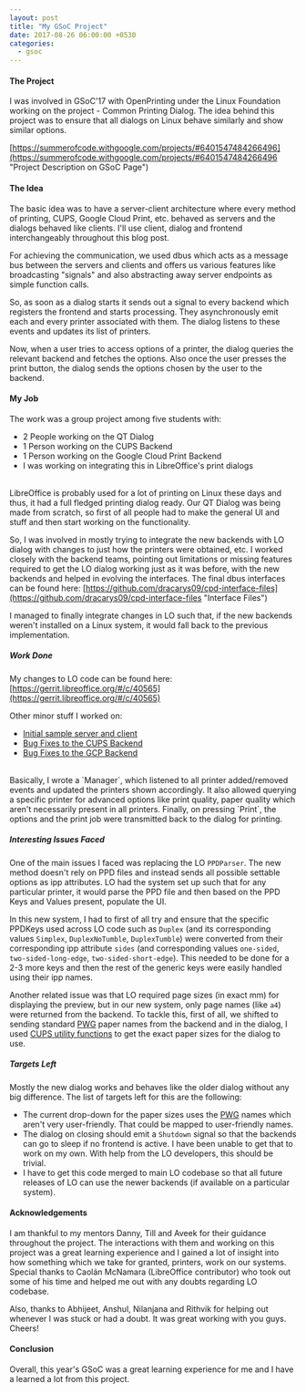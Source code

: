 ```yaml
---
layout: post
title: "My GSoC Project"
date: 2017-08-26 06:00:00 +0530
categories:
  - gsoc
---
```

#### The Project

I was involved in GSoC'17 with OpenPrinting under the Linux Foundation working on the
project - Common Printing Dialog. The idea behind this project was to ensure that all
dialogs on Linux behave similarly and show similar options.

[https://summerofcode.withgoogle.com/projects/#6401547484266496](https://summerofcode.withgoogle.com/projects/#6401547484266496 "Project Description on GSoC Page")

#### The Idea

The basic idea was to have a server-client architecture where every method of printing,
CUPS, Google Cloud Print, etc. behaved as servers and the dialogs behaved like clients.
I'll use client, dialog and frontend interchangeably throughout this blog post.

For achieving the communication, we used dbus which acts as a message bus between
the servers and clients and offers us various features like broadcasting "signals"
and also abstracting away server endpoints as simple function calls.

So, as soon as a dialog starts it sends out a signal to every backend which registers
the frontend and starts processing. They asynchronously emit each and every printer
associated with them. The dialog listens to these events and updates its list of printers.

Now, when a user tries to access options of a printer, the dialog queries the relevant
backend and fetches the options. Also once the user presses the print button, the dialog
sends the options chosen by the user to the backend.

#### My Job

The work was a group project among five students with:
* 2 People working on the QT Dialog
* 1 Person working on the CUPS Backend
* 1 Person working on the Google Cloud Print Backend
* I was working on integrating this in LibreOffice's print dialogs

<br>
LibreOffice is probably used for a lot of printing on Linux these days and thus, it had
a full fledged printing dialog ready. Our QT Dialog was being made from scratch, so first
of all people had to make the general UI and stuff and then start working on the
functionality.

So, I was involved in mostly trying to integrate the new backends with LO dialog with changes
to just how the printers were obtained, etc. I worked closely with the backend teams, pointing
out limitations or missing features required to get the LO dialog working just as it was before,
with the new backends and helped in evolving the interfaces. The final dbus interfaces can be found
here: [https://github.com/dracarys09/cpd-interface-files](https://github.com/dracarys09/cpd-interface-files "Interface Files")

I managed to finally integrate changes in LO such that, if the new backends weren't installed on
a Linux system, it would fall back to the previous implementation.

##### Work Done

My changes to LO code can be found here: [https://gerrit.libreoffice.org/#/c/40565](https://gerrit.libreoffice.org/#/c/40565)

Other minor stuff I worked on:
* [Initial sample server and client](https://github.com/yashsriv/common-print-dialog-bus)
* [Bug Fixes to the CUPS Backend](https://github.com/NilanjanaLodh/PrintDialog_Backend/pulls?q=is%3Apr+author%3Ayashsriv+is%3Aclosed)
* [Bug Fixes to the GCP Backend](https://github.com/dracarys09/gcp-backend/pulls?q=is%3Apr+is%3Aclosed+author%3Ayashsriv)

<br>
Basically, I wrote a `Manager`, which listened to all printer added/removed events
and updated the printers shown accordingly. It also allowed querying a specific
printer for advanced options like print quality, paper quality which aren't necessarily present
in all printers. Finally, on pressing `Print`, the options and the print job were
transmitted back to the dialog for printing.

##### Interesting Issues Faced

One of the main issues I faced was replacing the LO `PPDParser`. The new method doesn't
rely on PPD files and instead sends all possible settable options as ipp attributes.
LO had the system set up such that for any particular printer, it would parse the PPD
file and then based on the PPD Keys and Values present, populate the UI.

In this new system, I had to first of all try and ensure that the specific PPDKeys used
across LO code such as `Duplex` (and its corresponding values
`Simplex`, `DuplexNoTumble`, `DuplexTumble`) were converted from their corresponding
ipp attribute `sides` (and corresponding values `one-sided`, `two-sided-long-edge`,
`two-sided-short-edge`). This needed to be done for a 2-3 more keys and then
the rest of the generic keys were easily handled using their ipp names.

Another related issue was that LO required page sizes (in exact mm) for displaying the
preview, but in our new system, only page names (like `a4`) were returned from the backend.
To tackle this, first of all, we shifted to sending standard [PWG](https://www.pwg.org/) paper
names from the backend and in the dialog, I used
[CUPS utility functions](https://www.cups.org/doc/api-cups.html#pwgMediaForPWG) to get the exact
paper sizes for the dialog to use.

##### Targets Left

Mostly the new dialog works and behaves like the older dialog without any big difference.
The list of targets left for this are the following:
* The current drop-down for the paper sizes uses the [PWG](https://www.pwg.org/) names which
aren't very user-friendly. That could be mapped to user-friendly names.
* The dialog on closing should emit a `Shutdown` signal so that the backends can go to sleep
  if no frontend is active. I have been unable to get that to work on my own. With help from
  the LO developers, this should be trivial.
* I have to get this code merged to main LO codebase so that all future releases of LO can
  use the newer backends (if available on a particular system).

#### Acknowledgements

  I am thankful to my mentors Danny, Till and Aveek for their guidance throughout the project.
The interactions with them and working on this project was a great learning experience and
I gained a lot of insight into how something which we take for granted, printers, work on our
systems. Special thanks to Caolán McNamara (LibreOffice contributor) who took out some of
his time and helped me out with any doubts regarding LO codebase.

  Also, thanks to Abhijeet, Anshul, Nilanjana and Rithvik for helping out whenever I was stuck
or had a doubt. It was great working with you guys. Cheers!

#### Conclusion

Overall, this year's GSoC was a great learning experience for me and I have a learned a lot from
this project.
